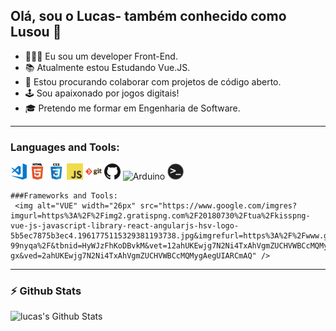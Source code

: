 ## Olá, sou o Lucas- também conhecido como Lusou  👋

- 👨🏻‍💻 Eu sou um developer Front-End.
- 📚 Atualmente estou Estudando Vue.JS.
- 👯 Estou procurando colaborar com projetos de código aberto.
- 🕹️ Sou apaixonado por jogos digitais!
- 🎓 Pretendo me formar em Engenharia de Software.

---

### Languages and Tools:

<div class="display: flex; justify-content: space-between;">
    <img alt="Visual Studio Code" width="26px" src="https://raw.githubusercontent.com/github/explore/80688e429a7d4ef2fca1e82350fe8e3517d3494d/topics/visual-studio-code/visual-studio-code.png" />
    <img alt="HTML5" width="26px" src="https://raw.githubusercontent.com/github/explore/80688e429a7d4ef2fca1e82350fe8e3517d3494d/topics/html/html.png" />
    <img alt="CSS3" width="26px" src="https://raw.githubusercontent.com/github/explore/80688e429a7d4ef2fca1e82350fe8e3517d3494d/topics/css/css.png" />
    <img alt="JavaScript" width="26px" src="https://raw.githubusercontent.com/github/explore/80688e429a7d4ef2fca1e82350fe8e3517d3494d/topics/javascript/javascript.png" />
    <img alt="Git" width="26px" src="https://raw.githubusercontent.com/github/explore/80688e429a7d4ef2fca1e82350fe8e3517d3494d/topics/git/git.png" />
    <img alt="GitHub" width="26px" src="https://raw.githubusercontent.com/github/explore/78df643247d429f6cc873026c0622819ad797942/topics/github/github.png" />
    <img alt="Arduino" height="26px" src="https://github.com/kaeiel/kaeiel/blob/master/img/Arduino_Logo.svg">
    <img alt="Terminal" width="26px" src="https://raw.githubusercontent.com/github/explore/80688e429a7d4ef2fca1e82350fe8e3517d3494d/topics/terminal/terminal.png" />
<div>

    ###Frameworks and Tools:
     <img alt="VUE" width="26px" src="https://www.google.com/imgres?imgurl=https%3A%2F%2Fimg2.gratispng.com%2F20180730%2Ftua%2Fkisspng-vue-js-javascript-library-react-angularjs-hsv-logo-5b5ec7875b3ec4.1961775115329381193738.jpg&imgrefurl=https%3A%2F%2Fwww.gratispng.com%2Fpng-99nyqa%2F&tbnid=HyWJzFhKoDBvkM&vet=12ahUKEwjg7N2Ni4TxAhVgmZUCHVWBCcMQMygAegUIARCmAQ..i&docid=NxJxmZJrQuqXCM&w=900&h=600&q=vue.js%20sem%20fundo&client=opera-gx&ved=2ahUKEwjg7N2Ni4TxAhVgmZUCHVWBCcMQMygAegUIARCmAQ" />
    
---
  ### :zap: Github Stats
<img align="left" alt="lucas's Github Stats" src="https://github-readme-stats-eight-silk.vercel.app/api?username=lusousouza&theme=vue-dark&show_icons=true&hide_border=true" />

